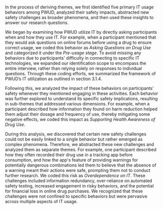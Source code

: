 In the process of deriving themes, we first identified five primary IT usage behaviors among PWUD, analyzed their safety impacts, abstracted new safety challenges as broader phenomena, and then used these insights to answer our research questions.

We began by examining how PWUD utilize IT by directly asking participants when and how they use IT. For example, when a participant mentioned that they would ask questions on online forums before using a drug to ensure correct usage, we coded this behavior as *Asking Questions on Drug Use* and categorized it under the *Pre-usage stage*. To avoid missing any behaviors due to participants' difficulty in connecting to specific IT technologies, we expanded our identification scope to encompass the entire interview, rather than relying solely on responses to individual questions. Through these coding efforts, we summarized the framework of PWUD’s IT utilization as outlined in section 3.1.4.

Following this, we analyzed the impact of these behaviors on participants' safety whenever they mentioned engaging in these activities. Each behavior was further explored to understand its specific safety implications, resulting in sub-themes that addressed various dimensions. For example, when a participant described how information they found on harm reduction helped them adjust their dosage and frequency of use, thereby mitigating some negative effects, we coded this impact as *Supporting Health Awareness of Drug Use*.

During this analysis, we discovered that certain new safety challenges could not be easily linked to a single behavior but rather emerged as complex phenomena. Therefore, we abstracted these new challenges and analyzed them as separate themes. For example, one participant described how they often recorded their drug use in a tracking app before consumption, and how the app's feature of providing warnings for potentially dangerous combinations led them to believe that the absence of a warning meant their actions were safe, prompting them not to conduct further research. We coded this risk as *Overdependence on IT*. These challenges included information redundancy, over-reliance on automated safety testing, increased engagement in risky behaviors, and the potential for financial loss in online drug purchases. We recognized that these challenges were not confined to specific behaviors but were pervasive across multiple aspects of IT usage.
